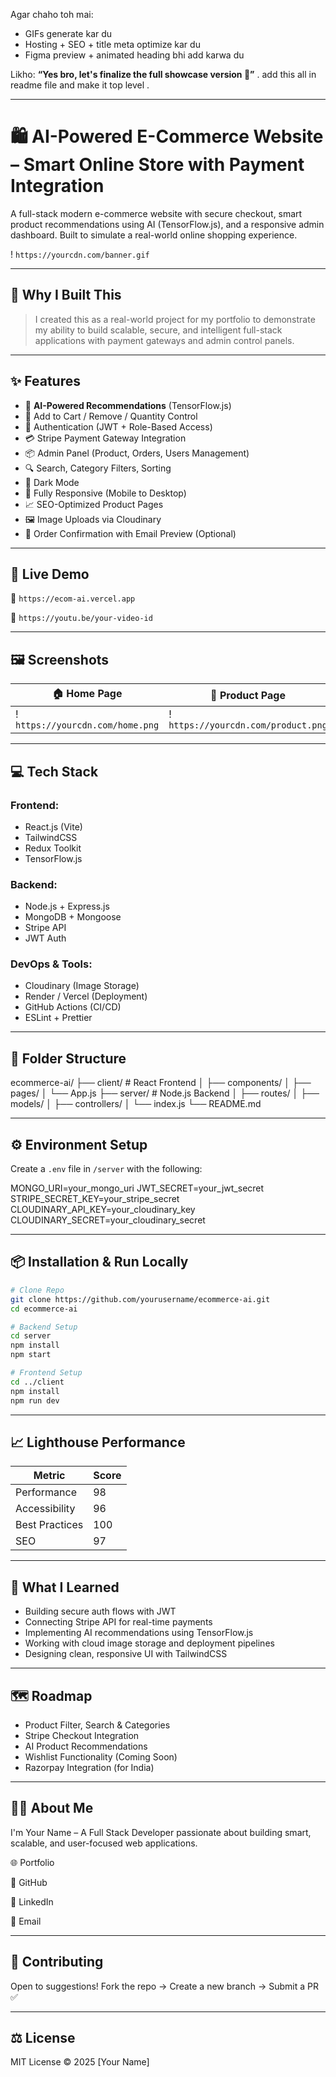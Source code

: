Agar chaho toh mai:
- GIFs generate kar du
- Hosting + SEO + title meta optimize kar du
- Figma preview + animated heading bhi add karwa du

Likho: **“Yes bro, let's finalize the full showcase version 🎯”** . add this all in readme file and make it top level .

---

# 🛍️ AI-Powered E-Commerce Website – Smart Online Store with Payment Integration

A full-stack modern e-commerce website with secure checkout, smart product recommendations using AI (TensorFlow.js), and a responsive admin dashboard. Built to simulate a real-world online shopping experience.

! `https://yourcdn.com/banner.gif`

---

## 🌟 Why I Built This

> I created this as a real-world project for my portfolio to demonstrate my ability to build scalable, secure, and intelligent full-stack applications with payment gateways and admin control panels.

---

## ✨ Features

- 🧠 **AI-Powered Recommendations** (TensorFlow.js)
- 🛒 Add to Cart / Remove / Quantity Control
- 🔐 Authentication (JWT + Role-Based Access)
- 💳 Stripe Payment Gateway Integration
- 📦 Admin Panel (Product, Orders, Users Management)
- 🔍 Search, Category Filters, Sorting
- 🌙 Dark Mode
- 📱 Fully Responsive (Mobile to Desktop)
- 📈 SEO-Optimized Product Pages
- 🖼️ Image Uploads via Cloudinary
- 🧾 Order Confirmation with Email Preview (Optional)

---

## 🔗 Live Demo

🚀 `https://ecom-ai.vercel.app`

🎥 `https://youtu.be/your-video-id`

---

## 🖼️ Screenshots

| 🏠 Home Page | 📄 Product Page | 🛒 Cart | ⚙️ Admin Panel |
|-------------|------------------|--------|----------------|
| ! `https://yourcdn.com/home.png`  | ! `https://yourcdn.com/product.png`  | ! `https://yourcdn.com/cart.png`  | ! `https://yourcdn.com/admin.png`  |

---

## 💻 Tech Stack

### Frontend:
- React.js (Vite)
- TailwindCSS
- Redux Toolkit
- TensorFlow.js

### Backend:
- Node.js + Express.js
- MongoDB + Mongoose
- Stripe API
- JWT Auth

### DevOps & Tools:
- Cloudinary (Image Storage)
- Render / Vercel (Deployment)
- GitHub Actions (CI/CD)
- ESLint + Prettier

---

## 📁 Folder Structure

ecommerce-ai/
├── client/ # React Frontend
│ ├── components/
│ ├── pages/
│ └── App.js
├── server/ # Node.js Backend
│ ├── routes/
│ ├── models/
│ ├── controllers/
│ └── index.js
└── README.md

---

## ⚙️ Environment Setup

Create a `.env` file in `/server` with the following:

MONGO_URI=your_mongo_uri
JWT_SECRET=your_jwt_secret
STRIPE_SECRET_KEY=your_stripe_secret
CLOUDINARY_API_KEY=your_cloudinary_key
CLOUDINARY_SECRET=your_cloudinary_secret

---

## 📦 Installation & Run Locally

```bash
# Clone Repo
git clone https://github.com/yourusername/ecommerce-ai.git
cd ecommerce-ai

# Backend Setup
cd server
npm install
npm start

# Frontend Setup
cd ../client
npm install
npm run dev
```

---

## 📈 Lighthouse Performance

| Metric	| Score |
|-------------	|-------|
| Performance	| 98    |
| Accessibility	| 96    |
| Best Practices| 100   |
| SEO		| 97    |

---

## 🧠 What I Learned

- Building secure auth flows with JWT
- Connecting Stripe API for real-time payments
- Implementing AI recommendations using TensorFlow.js
- Working with cloud image storage and deployment pipelines
- Designing clean, responsive UI with TailwindCSS

---

## 🗺️ Roadmap

- Product Filter, Search & Categories
- Stripe Checkout Integration
- AI Product Recommendations
- Wishlist Functionality (Coming Soon)
- Razorpay Integration (for India)

---

## 👨‍💻 About Me

I'm Your Name – A Full Stack Developer passionate about building smart, scalable, and user-focused web applications.

🌐 Portfolio

🐙 GitHub

💼 LinkedIn

📧 Email

---

## 🤝 Contributing

Open to suggestions!
Fork the repo → Create a new branch → Submit a PR ✅

---

## ⚖️ License

MIT License © 2025 [Your Name]